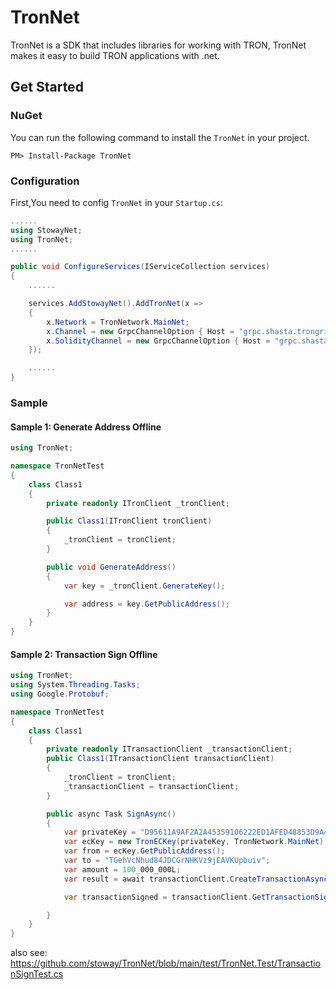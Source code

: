 # TronNet
TronNet is a SDK that includes libraries for working with TRON, TronNet makes it easy to build TRON applications with .net.

## Get Started
### NuGet 

You can run the following command to install the `TronNet` in your project.

```
PM> Install-Package TronNet
```

### Configuration

First,You need to config `TronNet` in your `Startup.cs`:
```c#
......
using StowayNet;
using TronNet;
......

public void ConfigureServices(IServiceCollection services)
{
    ......

    services.AddStowayNet().AddTronNet(x =>
    {
        x.Network = TronNetwork.MainNet;
        x.Channel = new GrpcChannelOption { Host = "grpc.shasta.trongrid.io", Port = 50051 };
        x.SolidityChannel = new GrpcChannelOption { Host = "grpc.shasta.trongrid.io", Port = 50052 };
    });

    ......
}

```

### Sample

#### Sample 1: Generate Address Offline

```c#
using TronNet;

namespace TronNetTest
{
    class Class1
    {
        private readonly ITronClient _tronClient;

        public Class1(ITronClient tronClient)
        {
            _tronClient = tronClient;
        }

        public void GenerateAddress()
        {
            var key = _tronClient.GenerateKey();

            var address = key.GetPublicAddress();
        }
    }
}


```

#### Sample 2: Transaction Sign Offline
```c#
using TronNet;
using System.Threading.Tasks;
using Google.Protobuf;

namespace TronNetTest
{
    class Class1
    {
        private readonly ITransactionClient _transactionClient;
        public Class1(ITransactionClient transactionClient)
        {
            _tronClient = tronClient;
            _transactionClient = transactionClient;
        }

        public async Task SignAsync()
        {
            var privateKey = "D95611A9AF2A2A45359106222ED1AFED48853D9A44DEFF8DC7913F5CBA727366";
            var ecKey = new TronECKey(privateKey, TronNetwork.MainNet);
            var from = ecKey.GetPublicAddress();
            var to = "TGehVcNhud84JDCGrNHKVz9jEAVKUpbuiv";
            var amount = 100_000_000L;
            var result = await transactionClient.CreateTransactionAsync(from, to, amount);

            var transactionSigned = transactionClient.GetTransactionSign(result.Transaction, privateKey);

        }
    }
}

```
also see: https://github.com/stoway/TronNet/blob/main/test/TronNet.Test/TransactionSignTest.cs

